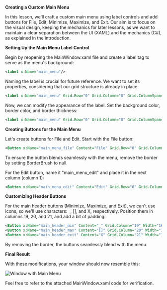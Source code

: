 **Creating a Custom Main Menu**

In this lesson, we'll craft a custom main menu using label controls and add buttons for File, Edit, Minimize, Maximize, and Exit. Our aim is to focus on the visual design, keeping the mechanics for later lessons, as we want to maintain a clear separation between the UI (XAML) and the mechanics (C#), as explained in the introduction.

**Setting Up the Main Menu Label Control**

Begin by reopening the MainWindow.xaml file and create a label tag to serve as the menu's background:

```xml
<label x:Name="main_menu"/>
```

Naming the label is crucial for future reference. We want to set its properties, considering that our grid structure is already in place.

```xml
<label x:Name="main_menu" Grid.Row="0" Grid.Column="0" Grid.ColumnSpan="22"/>
```

Now, we can modify the appearance of the label. Set the background color, border color, and border thickness:

```xml
<label x:Name="main_menu" Grid.Row="0" Grid.Column="0" Grid.ColumnSpan="19" Background="#FF141414" BorderBrush="Black" BorderThickness="1"/>
```

**Creating Buttons for the Main Menu**

Let's create buttons for File and Edit. Start with the File button:

```xml
<Button x:Name="main_menu_file" Content="File" Grid.Row="0" Grid.Column="0" Width="100" Height="18" Background="#FF141414" Foreground="Teal" BorderBrush="{x:Null}"/>
```

To ensure the button blends seamlessly with the menu, remove the border by setting BorderBrush to null.

For the Edit button, name it "main_menu_edit" and place it in the next column (column 1):

```xml
<Button x:Name="main_menu_edit" Content="Edit" Grid.Row="0" Grid.Column="1" Width="100" Height="18" Background="#FF141414" Foreground="Teal" BorderBrush="{x:Null}"/>
```

**Customizing Header Buttons**

For the main header buttons (Minimize, Maximize, and Exit), we can't use icons, so we'll use characters: _, [], and X, respectively. Position them in columns 19, 20, and 21, and add a bit of padding:

```xml
<Button x:Name="main_header_min" Content="_" Grid.Column="19" Width="16" Height="16" Padding="0,-2,0,0" Background="#FF141414" Foreground="Teal" BorderBrush="{x:Null}"/>
<Button x:Name="main_header_max" Content="[]" Grid.Column="20" Width="16" Height="16" Padding="0,-2,0,0" Background="#FF141414" Foreground="Teal" BorderBrush="{x:Null}"/>
<Button x:Name="main_header_exit" Content="X" Grid.Column="21" Width="16" Height="16" Padding="0" Background="#FF141414" Foreground="Teal" BorderBrush="{x:Null}"/>
```

By removing the border, the buttons seamlessly blend with the menu.

**Final Result**

With these modifications, your window should now resemble this:

![Window with Main Menu](https://github.com/ravenleeblack/Illeshian-Ide/assets/76606152/2b2a16c8-33e7-443c-99ac-dd2b5f22b9b1)

Feel free to refer to the attached MainWindow.xaml code for verification.

